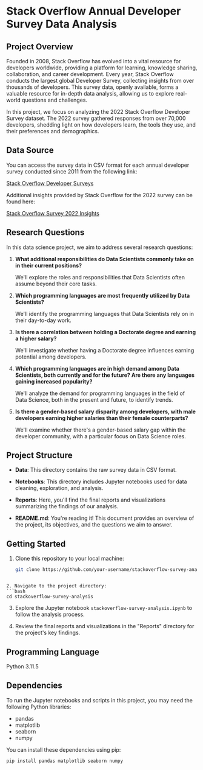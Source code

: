 # Stack Overflow Annual Developer Survey Data Analysis

## Project Overview

Founded in 2008, Stack Overflow has evolved into a vital resource for developers worldwide, providing a platform for learning, knowledge sharing, collaboration, and career development. Every year, Stack Overflow conducts the largest global Developer Survey, collecting insights from over thousands of developers. This survey data, openly available, forms a valuable resource for in-depth data analysis, allowing us to explore real-world questions and challenges.

In this project, we focus on analyzing the 2022 Stack Overflow Developer Survey dataset. The 2022 survey gathered responses from over 70,000 developers, shedding light on how developers learn, the tools they use, and their preferences and demographics.

## Data Source

You can access the survey data in CSV format for each annual developer survey conducted since 2011 from the following link:

[Stack Overflow Developer Surveys](https://insights.stackoverflow.com/survey)

Additional insights provided by Stack Overflow for the 2022 survey can be found here:

[Stack Overflow Survey 2022 Insights](https://survey.stackoverflow.co/2022)

## Research Questions

In this data science project, we aim to address several research questions:

1. **What additional responsibilities do Data Scientists commonly take on in their current positions?**

   We'll explore the roles and responsibilities that Data Scientists often assume beyond their core tasks.

2. **Which programming languages are most frequently utilized by Data Scientists?**

   We'll identify the programming languages that Data Scientists rely on in their day-to-day work.

3. **Is there a correlation between holding a Doctorate degree and earning a higher salary?**

   We'll investigate whether having a Doctorate degree influences earning potential among developers.

4. **Which programming languages are in high demand among Data Scientists, both currently and for the future? Are there any languages gaining increased popularity?**

   We'll analyze the demand for programming languages in the field of Data Science, both in the present and future, to identify trends.

5. **Is there a gender-based salary disparity among developers, with male developers earning higher salaries than their female counterparts?**

   We'll examine whether there's a gender-based salary gap within the developer community, with a particular focus on Data Science roles.

## Project Structure

- **Data**: This directory contains the raw survey data in CSV format.

- **Notebooks**: This directory includes Jupyter notebooks used for data cleaning, exploration, and analysis.

- **Reports**: Here, you'll find the final reports and visualizations summarizing the findings of our analysis.

- **README.md**: You're reading it! This document provides an overview of the project, its objectives, and the questions we aim to answer.

## Getting Started

1. Clone this repository to your local machine:

   ```bash
   git clone https://github.com/your-username/stackoverflow-survey-analysis.git
```

2. Navigate to the project directory:
```bash
cd stackoverflow-survey-analysis
```

3. Explore the Jupyter notebook `stackoverflow-survey-analysis.ipynb` to follow the analysis process.

4. Review the final reports and visualizations in the "Reports" directory for the project's key findings.

## Programming Language

Python 3.11.5

## Dependencies
To run the Jupyter notebooks and scripts in this project, you may need the following Python libraries:

- pandas
- matplotlib
- seaborn
- numpy

You can install these dependencies using pip:

```bash
pip install pandas matplotlib seaborn numpy 
```


